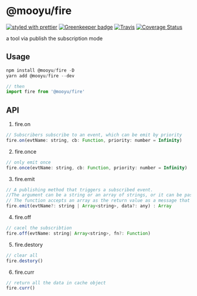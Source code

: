 # @mooyu/fire

[![styled with prettier](https://img.shields.io/badge/styled_with-prettier-ff69b4.svg)](https://github.com/prettier/prettier)
[![Greenkeeper badge](https://badges.greenkeeper.io/alexjoverm/typescript-library-starter.svg)](https://greenkeeper.io/)
[![Travis](https://travis-ci.org/cbbfcd/fire.svg?branch=master)](https://travis-ci.org/cbbfcd/fire.svg?branch=master)
[![Coverage Status](https://coveralls.io/repos/github/cbbfcd/fire/badge.svg)](https://coveralls.io/github/cbbfcd/fire)

a tool via publish the subscription mode

## Usage

```js
npm install @mooyu/fire -D
yarn add @mooyu/fire --dev

// then
import fire from '@mooyu/fire'
```

## API

1. fire.on

```js
// Subscribers subscribe to an event, which can be emit by priority
fire.on(evtName: string, cb: Function, priority: number = Infinity)
```

2. fire.once

```js
// only emit once
fire.once(evtName: string, cb: Function, priority: number = Infinity)
```

3. fire.emit

```js
// A publishing method that triggers a subscribed event.
//The argument can be a string or an array of strings, or it can be passed without arguments（emit all）. data is a message that is pushed to the subscriber.
// The function accepts an array as the return value as a message that the subscriber feeds back to the publisher. Two-way communication
fire.emit(evtName?: string | Array<string>, data?: any) : Array
```
4. fire.off

```js
// cacel the subscribtion
fire.off(evtName: string| Array<string>, fn?: Function)
```
5. fire.destory

```js
// clear all
fire.destory()
```

6. fire.curr

```js
// return all the data in cache object
fire.curr()
```
